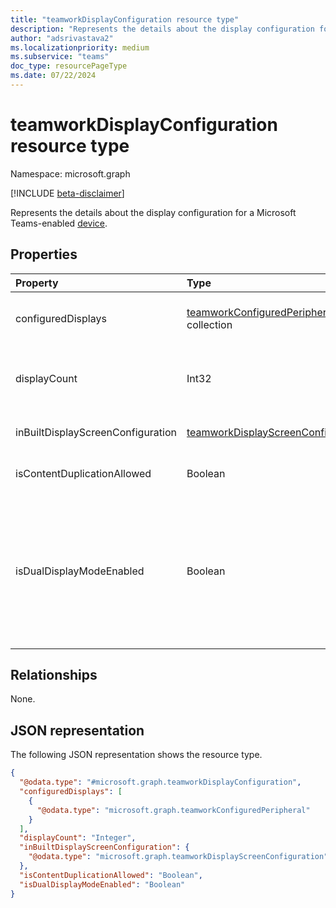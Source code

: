 ```yaml
---
title: "teamworkDisplayConfiguration resource type"
description: "Represents the details about the display configuration for a Microsoft Teams-enabled device."
author: "adsrivastava2"
ms.localizationpriority: medium
ms.subservice: "teams"
doc_type: resourcePageType
ms.date: 07/22/2024
---
```


# teamworkDisplayConfiguration resource type

Namespace: microsoft.graph

[!INCLUDE [beta-disclaimer](../../includes/beta-disclaimer.md)]

Represents the details about the display configuration for a Microsoft Teams-enabled [device](../resources/teamworkdevice.md).

## Properties
|Property|Type|Description|
|:---|:---|:---|
|configuredDisplays|[teamworkConfiguredPeripheral](../resources/teamworkconfiguredperipheral.md) collection|The list of configured displays. Applicable only for Microsoft Teams Rooms devices.|
|displayCount|Int32|Total number of connected displays, including the inbuilt display. Applicable only for Teams Rooms devices.|
|inBuiltDisplayScreenConfiguration|[teamworkDisplayScreenConfiguration](../resources/teamworkdisplayscreenconfiguration.md)|Configuration for the inbuilt display. Not applicable for Teams Rooms devices.|
|isContentDuplicationAllowed|Boolean|`True` if content duplication is allowed. Applicable only for Teams Rooms devices.|
|isDualDisplayModeEnabled|Boolean|`True` if dual display mode is enabled. If **isDualDisplayModeEnabled** is `true`, then the content will be displayed on both front of room screens instead of just the one screen, when it is shared via the HDMI ingest module on the Microsoft Teams Rooms device. Applicable only for Teams Rooms devices.|


## Relationships
None.

## JSON representation
The following JSON representation shows the resource type.
<!-- {
  "blockType": "resource",
  "@odata.type": "microsoft.graph.teamworkDisplayConfiguration"
}
-->
``` json
{
  "@odata.type": "#microsoft.graph.teamworkDisplayConfiguration",
  "configuredDisplays": [
    {
      "@odata.type": "microsoft.graph.teamworkConfiguredPeripheral"
    }
  ],
  "displayCount": "Integer",
  "inBuiltDisplayScreenConfiguration": {
    "@odata.type": "microsoft.graph.teamworkDisplayScreenConfiguration"
  },
  "isContentDuplicationAllowed": "Boolean",
  "isDualDisplayModeEnabled": "Boolean"
}
```

